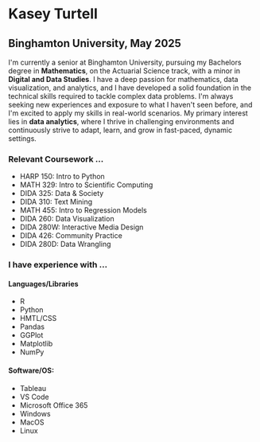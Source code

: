 # Kasey Turtell
## Binghamton University, May 2025

I'm currently a senior at Binghamton University, pursuing my Bachelors degree in **Mathematics**, on the Actuarial Science track, with a minor in **Digital and Data Studies**. I have a deep passion for mathematics, data visualization, and analytics, and I have developed a solid foundation in the technical skills required to tackle complex data problems. I'm always seeking new experiences and exposure to what I haven't seen before, and I'm excited to apply my skills in real-world scenarios. My primary interest lies in **data analytics**, where I thrive in challenging environments and continuously strive to adapt, learn, and grow in fast-paced, dynamic settings.


### Relevant Coursework ...
* HARP 150: Intro to Python
* MATH 329: Intro to Scientific Computing
* DIDA 325: Data & Society
* DIDA 310: Text Mining
* MATH 455: Intro to Regression Models
* DIDA 260: Data Visualization
* DIDA 280W: Interactive Media Design
* DIDA 426: Community Practice
* DIDA 280D: Data Wrangling


### I have experience with ...
#### Languages/Libraries
* R
* Python
* HMTL/CSS
* Pandas
* GGPlot
* Matplotlib
* NumPy
#### Software/OS:
* Tableau
* VS Code
* Microsoft Office 365
* Windows
* MacOS
* Linux

<!--
**kasey-rose/kasey-rose** is a ✨ _special_ ✨ repository because its `README.md` (this file) appears on your GitHub profile.

Here are some ideas to get you started:

- 🔭 I’m currently working on ...
- 🌱 I’m currently learning ...
- 👯 I’m looking to collaborate on ...
- 🤔 I’m looking for help with ...
- 💬 Ask me about ...
- 📫 How to reach me: ...
- 😄 Pronouns: ...
- ⚡ Fun fact: ...
-->

